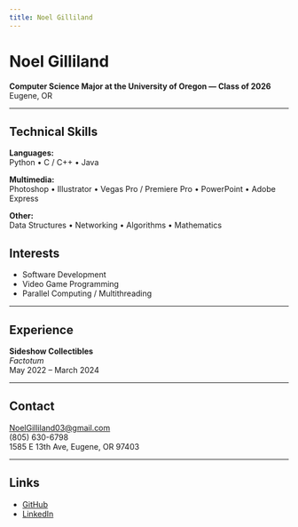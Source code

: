 ```yaml
---
title: Noel Gilliland
---
```


# Noel Gilliland 
**Computer Science Major at the University of Oregon — Class of 2026**  
    Eugene, OR

---

## Technical Skills

**Languages:**  
Python • C / C++ • Java  

**Multimedia:**  
Photoshop • Illustrator • Vegas Pro / Premiere Pro • PowerPoint • Adobe Express  

**Other:**  
Data Structures • Networking • Algorithms • Mathematics  

## Interests
- Software Development  
- Video Game Programming  
- Parallel Computing / Multithreading


---

## Experience

**Sideshow Collectibles**  
*Factotum*  
  May 2022 – March 2024  

---

## Contact

   [NoelGilliland03@gmail.com](mailto:NoelGilliland03@gmail.com)  
   (805) 630-6798  
   1585 E 13th Ave, Eugene, OR 97403

---

## Links

- [GitHub](https://github.com/Noel-Gilliland)
- [LinkedIn](https://www.linkedin.com/in/noel-gilliland-981000337/)
